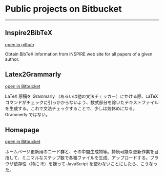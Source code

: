 # Public projects on Bitbucket #

-------------------------------------------------------------------------------

## Inspire2BibTeX ##

[open in github](https://github.com/SoChigusa/Inspire2BibTeX)

Obtain BibTeX information from iNSPIRE web site for all papers of a given author.

## Latex2Grammarly ##

[open in Bitbucket](https://bitbucket.org/SoChigusa/latex2grammarly/)

LaTeX 原稿を Grammarly （あるいは他の文法チェッカー）にかける際、LaTeXコマンドがチェックに引っかからないよう、数式部分を除いたテキストファイルを生成する。これで文法チェックすることで、少しは気休めになる。Grammerly ではない。

## Homepage ##

[open in Bitbucket](https://bitbucket.org/SoChigusa/homepage/)

ホームページ更新用のコード群と、その中間生成物等。持続可能な更新作業を目指して、ミニマルなステップ数で各種ファイルを生成、アップロードする。ブラウザ依存性（特に IE）を嫌って JavaScript を使わないことにしたら、こうなった。
